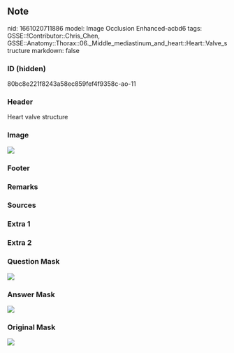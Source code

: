 ## Note
nid: 1661020711886
model: Image Occlusion Enhanced-acbd6
tags: GSSE::!Contributor::Chris_Chen, GSSE::Anatomy::Thorax::06._Middle_mediastinum_and_heart::Heart::Valve_structure
markdown: false

### ID (hidden)
80bc8e221f8243a58ec859fef4f9358c-ao-11

### Header
Heart valve structure

### Image
<img src="tmpxjp0g9no.png">

### Footer


### Remarks


### Sources


### Extra 1


### Extra 2


### Question Mask
<img src="80bc8e221f8243a58ec859fef4f9358c-ao-11-Q.svg">

### Answer Mask
<img src="80bc8e221f8243a58ec859fef4f9358c-ao-11-A.svg">

### Original Mask
<img src="80bc8e221f8243a58ec859fef4f9358c-ao-O.svg">
